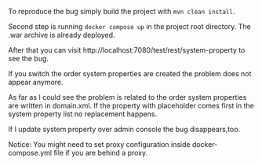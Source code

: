 To reproduce the bug simply build the project with `mvn clean install`.

Second step is running `docker compose up` in the project root directory. The .war archive is already deployed.

After that you can visit http://localhost:7080/test/rest/system-property to see the bug.

If you switch the order system properties are created the problem does not appear anymore.

As far as I could see the problem is related to the order system properties are written in domain.xml. If the property with placeholder comes first in the 
system property list no replacement happens.

If I update system property over admin console the bug disappears,too.

Notice: You might need to set proxy configuration inside docker-compose.yml file if you are behind a proxy.